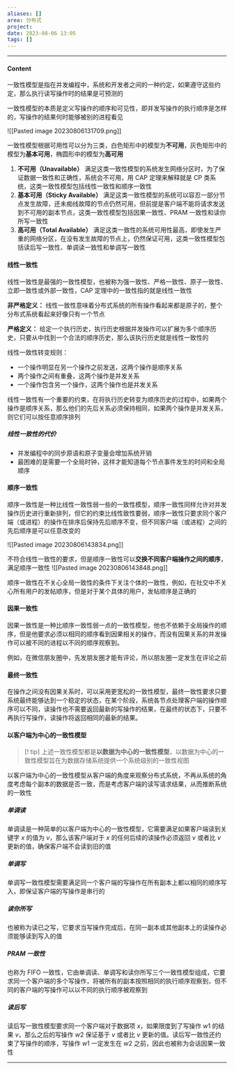 ```yaml
---
aliases: []
area: 分布式
project: 
date: 2023-08-06 13:05
tags: []
---
```

---
#### Content
一致性模型是指在并发编程中，系统和开发者之间的一种约定，如果遵守这些约定，那么执行读写操作时的结果是可预测的

一致性模型的本质是定义写操作的顺序和可见性，即并发写操作的执行顺序是怎样的，写操作的结果何时能够被别的进程看见

![[Pasted image 20230806131709.png]]

一致性模型根据可用性可以分为三类，白色矩形中的模型为**不可用**，灰色矩形中的模型为**基本可用**，椭圆形中的模型为**高可用**

1. **不可用（Unavailable）**
    满足这类一致性模型的系统发生网络分区时，为了保证数据一致性和正确性，系统会不可用，用 CAP 定理来解释就是 CP 类系统，这类一致性模型包括线性一致性和顺序一致性
2. **基本可用（Sticky Available）**
    满足这类一致性模型的系统可以容忍一部分节点发生故障，还未痴线故障的节点仍然可用，但前提是客户端不能将请求发送到不可用的副本节点，这类一致性模型包括因果一致性、PRAM 一致性和读你所写一致性
3. **高可用（Total Available）**
    满足这类一致性的系统可用性最高，即使发生严重的网络分区，在没有发生故障的节点上，仍然保证可用，这类一致性模型包括读后写一致性、单调读一致性和单调写一致性

#### 线性一致性
线性一致性是最强的一致性模型，也被称为强一致性、严格一致性、原子一致性、立即一致性或外部一致性，CAP 定理中的一致性指的就是线性一致性

**非严格定义：**
线性一致性意味着分布式系统的所有操作看起来都是原子的，整个分布式系统看起来好像只有一个节点

**严格定义：**
给定一个执行历史，执行历史根据并发操作可以扩展为多个顺序历史，只要从中找到一个合法的顺序历史，那么该执行历史就是线性一致性的

线性一致性转变规则：
- 一个操作明显在另一个操作之前发送，这两个操作是顺序关系
- 两个操作之间有重叠，这两个操作是并发关系
- 一个操作包含另一个操作，这两个操作也是并发关系

线性一致性有一个重要的约束，在将执行历史转变为顺序历史的过程中，如果两个操作是顺序关系，那么他们的先后关系必须保持相同，如果两个操作是并发关系，则它们可以按任意顺序排列

##### 线性一致性的代价
- 并发编程中的同步原语和原子变量会增加系统开销
- 最困难的是需要一个全局时钟，这样才能知道每个节点事件发生的时间和全局顺序

#### 顺序一致性
顺序一致性是一种比线性一致性弱一些的一致性模型，顺序一致性同样允许对并发操作历史进行重新排列，但它的约束比线性致性要弱，顺序一致性只要求同个客户端（或进程）的操作在排序后保持先后顺序不变，但不同客户端（或进程）之间的先后顺序是可以任意改变的

![[Pasted image 20230806143834.png]]

不符合线性一致性的要求，但是顺序一致性可以**交换不同客户端操作之间的顺序**，满足顺序一致性
![[Pasted image 20230806143848.png]]

顺序一致性在不关心全局一致性的条件下关注个体的一致性，例如，在社交中不关心所有用户的发帖顺序，但是对于某个具体的用户，发帖顺序是正确的

#### 因果一致性
因果一致性是一种比顺序一致性弱一点的一致性模型，他也不依赖于全局操作的顺序，但是他要求必须以相同的顺序看到因果相关的操作，而没有因果关系的并发操作可以被不同的进程以不同的顺序观察到。

例如，在微信朋友圈中，先发朋友圈才能有评论，所以朋友圈一定发生在评论之前

#### 最终一致性
在操作之间没有因果关系时，可以采用更宽松的一致性模型，最终一致性要求只要系统最终能够达到一个稳定的状态，在某个阶段，系统各节点处理客户端的操作顺序可以不同，读操作也不需要返回最新的写操作的结果，在最终的状态下，只要不再执行写操作，读操作将返回相同的最新的结果。

#### 以客户端为中心的一致性模型
> [! tip] 
> 上述一致性模型都是**以数据为中心的一致性模型**，以数据为中心的一致性模型旨在为数据存储系统提供一个系统级别的一致性视图

以客户端为中心的一致性模型从客户端的角度来观察分布式系统，不再从系统的角度考虑每个副本的数据是否一致，而是考虑客户端的读写请求结果，从而推断系统的一致性

##### 单调读
单调读是一种简单的以客户端为中心的一致性模型，它需要满足如果客户端读到关键字 $x$ 的值为 $v$，那么该客户端对于 $x$ 的任何后续的读操作必须返回 $v$ 或者比 $v$ 更新的值，确保客户端不会读到旧的值

##### 单调写
单调写一致性模型需要满足同一个客户端的写操作在所有副本上都以相同的顺序写入，即保证客户端的写操作是串行的

##### 读你所写
也被称为读已之写，它要求当写操作完成后，在同一副本或其他副本上的读操作必须能够读到写入的值

##### PRAM 一致性
也称为 FIFO 一致性，它由单调读、单调写和读你所写三个一致性模型组成，它要求同一个客户端的多个写操作，将被所有的副本按照相同的执行顺序观察到，但不同的客户端的写操作可以以不同的执行顺序被观察到

##### 读后写
读后写一致性模型要求同一个客户端对于数据项 $x$，如果限度到了写操作 $w1$ 的结果 $v$，那么之后的写操作 $w2$ 保证基于 $v$ 或者比 $v$ 更新的值。读后写一致性还约束了写操作的顺序，写操作 $w1$ 一定发生在 $w2$ 之前，因此也被称为会话因果一致性



---
